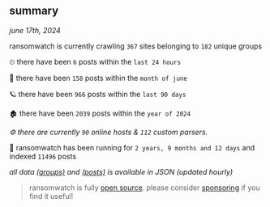 
## summary
_june 17th, 2024_

ransomwatch is currently crawling `367` sites belonging to `182` unique groups

⏲ there have been `6` posts within the `last 24 hours`

🦈 there have been `158` posts within the `month of june`

🪐 there have been `966` posts within the `last 90 days`

🏚 there have been `2039` posts within the `year of 2024`

_⚙️ there are currently `90` online hosts & `112` custom parsers._

🦕 ransomwatch has been running for `2 years, 9 months and 12 days` and indexed `11496` posts

_all data  [(groups)](http://ransomwhat.telemetry.ltd/groups) and [(posts)](http://ransomwhat.telemetry.ltd/posts) is available in JSON (updated hourly)_

> ransomwatch is fully [open source](https://github.com/joshhighet/ransomwatch#ransomwatch--). please consider [sponsoring](https://github.com/sponsors/joshhighet) if you find it useful!
